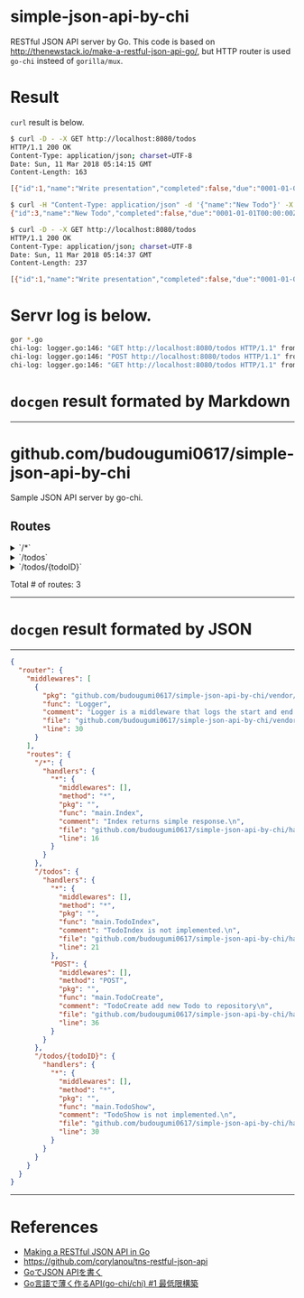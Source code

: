 # simple-json-api-by-chi
RESTful JSON API server by Go.
This code is based on http://thenewstack.io/make-a-restful-json-api-go/, but HTTP router is used `go-chi` insteed of `gorilla/mux`.


# Result

`curl` result is below.

```bash
$ curl -D - -X GET http://localhost:8080/todos
HTTP/1.1 200 OK
Content-Type: application/json; charset=UTF-8
Date: Sun, 11 Mar 2018 05:14:15 GMT
Content-Length: 163

[{"id":1,"name":"Write presentation","completed":false,"due":"0001-01-01T00:00:00Z"},{"id":2,"name":"Host meetup","completed":false,"due":"0001-01-01T00:00:00Z"}]

$ curl -H "Content-Type: application/json" -d '{"name":"New Todo"}' -X POST http://localhost:8080/todos
{"id":3,"name":"New Todo","completed":false,"due":"0001-01-01T00:00:00Z"}

$ curl -D - -X GET http://localhost:8080/todos
HTTP/1.1 200 OK
Content-Type: application/json; charset=UTF-8
Date: Sun, 11 Mar 2018 05:14:37 GMT
Content-Length: 237

[{"id":1,"name":"Write presentation","completed":false,"due":"0001-01-01T00:00:00Z"},{"id":2,"name":"Host meetup","completed":false,"due":"0001-01-01T00:00:00Z"},{"id":3,"name":"New Todo","completed":false,"due":"0001-01-01T00:00:00Z"}]
```

# Servr log is below.

```bash
gor *.go
chi-log: logger.go:146: "GET http://localhost:8080/todos HTTP/1.1" from [::1]:57487 - 200 163B in 1.629009ms
chi-log: logger.go:146: "POST http://localhost:8080/todos HTTP/1.1" from [::1]:57504 - 201 74B in 476.071µs
chi-log: logger.go:146: "GET http://localhost:8080/todos HTTP/1.1" from [::1]:57526 - 200 237B in 55.556µs
```

# `docgen` result formated by Markdown

--------------

# github.com/budougumi0617/simple-json-api-by-chi

Sample JSON API server by go-chi.

## Routes

<details>
<summary>`/*`</summary>

- [Logger](https://github.com/go-chi/chi/blob/master/middleware/logger.go#L30)
- **/***
	- _*_
		- [main.Index](/handler.go#L16)

</details>
<details>
<summary>`/todos`</summary>

- [Logger](https://github.com/go-chi/chi/blob/master/middleware/logger.go#L30)
- **/todos**
	- _POST_
		- [main.TodoCreate](/handler.go#L36)
	- _*_
		- [main.TodoIndex](/handler.go#L21)

</details>
<details>
<summary>`/todos/{todoID}`</summary>

- [Logger](https://github.com/go-chi/chi/blob/master/middleware/logger.go#L30)
- **/todos/{todoID}**
	- _*_
		- [main.TodoShow](/handler.go#L30)

</details>

Total # of routes: 3

--------------

# `docgen` result formated by JSON

--------------

```json
{
  "router": {
    "middlewares": [
      {
        "pkg": "github.com/budougumi0617/simple-json-api-by-chi/vendor/github.com/go-chi/chi/middleware",
        "func": "Logger",
        "comment": "Logger is a middleware that logs the start and end of each request, along\nwith some useful data about what was requested, what the response status was,\nand how long it took to return. When standard output is a TTY, Logger will\nprint in color, otherwise it will print in black and white. Logger prints a\nrequest ID if one is provided.\n\nAlternatively, look at https://github.com/pressly/lg and the `lg.RequestLogger`\nmiddleware pkg.\n",
        "file": "github.com/budougumi0617/simple-json-api-by-chi/vendor/github.com/go-chi/chi/middleware/logger.go",
        "line": 30
      }
    ],
    "routes": {
      "/*": {
        "handlers": {
          "*": {
            "middlewares": [],
            "method": "*",
            "pkg": "",
            "func": "main.Index",
            "comment": "Index returns simple response.\n",
            "file": "github.com/budougumi0617/simple-json-api-by-chi/handler.go",
            "line": 16
          }
        }
      },
      "/todos": {
        "handlers": {
          "*": {
            "middlewares": [],
            "method": "*",
            "pkg": "",
            "func": "main.TodoIndex",
            "comment": "TodoIndex is not implemented.\n",
            "file": "github.com/budougumi0617/simple-json-api-by-chi/handler.go",
            "line": 21
          },
          "POST": {
            "middlewares": [],
            "method": "POST",
            "pkg": "",
            "func": "main.TodoCreate",
            "comment": "TodoCreate add new Todo to repository\n",
            "file": "github.com/budougumi0617/simple-json-api-by-chi/handler.go",
            "line": 36
          }
        }
      },
      "/todos/{todoID}": {
        "handlers": {
          "*": {
            "middlewares": [],
            "method": "*",
            "pkg": "",
            "func": "main.TodoShow",
            "comment": "TodoShow is not implemented.\n",
            "file": "github.com/budougumi0617/simple-json-api-by-chi/handler.go",
            "line": 30
          }
        }
      }
    }
  }
}
```

--------------

# References
- [Making a RESTful JSON API in Go](http://thenewstack.io/make-a-restful-json-api-go/)
- https://github.com/corylanou/tns-restful-json-api
- [GoでJSON APIを書く](http://sgykfjsm.github.io/blog/2016/03/13/golang-json-api-tutorial/)
- [Go言語で薄く作るAPI(go-chi/chi) #1 最低限構築](http://tikasan.hatenablog.com/entry/2017/11/26/130000)
